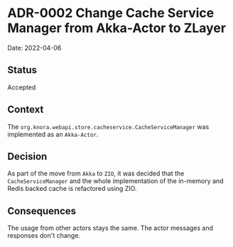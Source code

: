 # ADR-0002 Change Cache Service Manager from Akka-Actor to ZLayer

Date: 2022-04-06

## Status

Accepted

## Context

The `org.knora.webapi.store.cacheservice.CacheServiceManager` was implemented as an `Akka-Actor`.

## Decision

As part of the move from `Akka` to `ZIO`, 
it was decided that the `CacheServiceManager` 
and the whole implementation of the in-memory and Redis backed cache 
is refactored using ZIO.

## Consequences

The usage from other actors stays the same. The actor messages and responses don't change.
